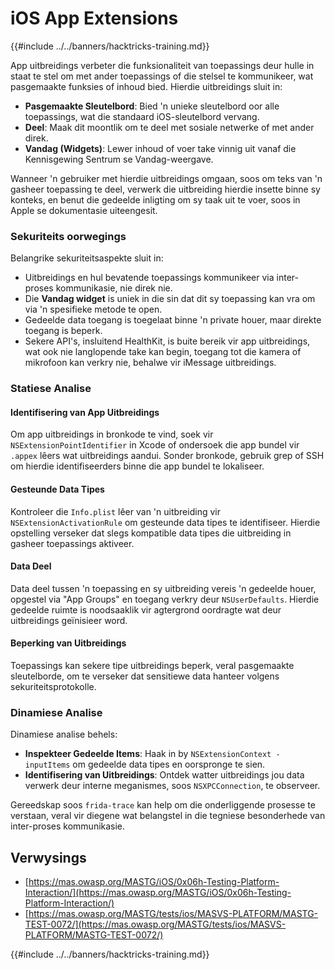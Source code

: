 # iOS App Extensions

{{#include ../../banners/hacktricks-training.md}}

App uitbreidings verbeter die funksionaliteit van toepassings deur hulle in staat te stel om met ander toepassings of die stelsel te kommunikeer, wat pasgemaakte funksies of inhoud bied. Hierdie uitbreidings sluit in:

- **Pasgemaakte Sleutelbord**: Bied 'n unieke sleutelbord oor alle toepassings, wat die standaard iOS-sleutelbord vervang.
- **Deel**: Maak dit moontlik om te deel met sosiale netwerke of met ander direk.
- **Vandag (Widgets)**: Lewer inhoud of voer take vinnig uit vanaf die Kennisgewing Sentrum se Vandag-weergave.

Wanneer 'n gebruiker met hierdie uitbreidings omgaan, soos om teks van 'n gasheer toepassing te deel, verwerk die uitbreiding hierdie insette binne sy konteks, en benut die gedeelde inligting om sy taak uit te voer, soos in Apple se dokumentasie uiteengesit.

### **Sekuriteits oorwegings**

Belangrike sekuriteitsaspekte sluit in:

- Uitbreidings en hul bevatende toepassings kommunikeer via inter-proses kommunikasie, nie direk nie.
- Die **Vandag widget** is uniek in die sin dat dit sy toepassing kan vra om via 'n spesifieke metode te open.
- Gedeelde data toegang is toegelaat binne 'n private houer, maar direkte toegang is beperk.
- Sekere API's, insluitend HealthKit, is buite bereik vir app uitbreidings, wat ook nie langlopende take kan begin, toegang tot die kamera of mikrofoon kan verkry nie, behalwe vir iMessage uitbreidings.

### Statiese Analise

#### **Identifisering van App Uitbreidings**

Om app uitbreidings in bronkode te vind, soek vir `NSExtensionPointIdentifier` in Xcode of ondersoek die app bundel vir `.appex` lêers wat uitbreidings aandui. Sonder bronkode, gebruik grep of SSH om hierdie identifiseerders binne die app bundel te lokaliseer.

#### **Gesteunde Data Tipes**

Kontroleer die `Info.plist` lêer van 'n uitbreiding vir `NSExtensionActivationRule` om gesteunde data tipes te identifiseer. Hierdie opstelling verseker dat slegs kompatible data tipes die uitbreiding in gasheer toepassings aktiveer.

#### **Data Deel**

Data deel tussen 'n toepassing en sy uitbreiding vereis 'n gedeelde houer, opgestel via "App Groups" en toegang verkry deur `NSUserDefaults`. Hierdie gedeelde ruimte is noodsaaklik vir agtergrond oordragte wat deur uitbreidings geïnisieer word.

#### **Beperking van Uitbreidings**

Toepassings kan sekere tipe uitbreidings beperk, veral pasgemaakte sleutelborde, om te verseker dat sensitiewe data hanteer volgens sekuriteitsprotokolle.

### Dinamiese Analise

Dinamiese analise behels:

- **Inspekteer Gedeelde Items**: Haak in by `NSExtensionContext - inputItems` om gedeelde data tipes en oorspronge te sien.
- **Identifisering van Uitbreidings**: Ontdek watter uitbreidings jou data verwerk deur interne meganismes, soos `NSXPCConnection`, te observeer.

Gereedskap soos `frida-trace` kan help om die onderliggende prosesse te verstaan, veral vir diegene wat belangstel in die tegniese besonderhede van inter-proses kommunikasie.

## Verwysings

- [https://mas.owasp.org/MASTG/iOS/0x06h-Testing-Platform-Interaction/](https://mas.owasp.org/MASTG/iOS/0x06h-Testing-Platform-Interaction/)
- [https://mas.owasp.org/MASTG/tests/ios/MASVS-PLATFORM/MASTG-TEST-0072/](https://mas.owasp.org/MASTG/tests/ios/MASVS-PLATFORM/MASTG-TEST-0072/)

{{#include ../../banners/hacktricks-training.md}}
